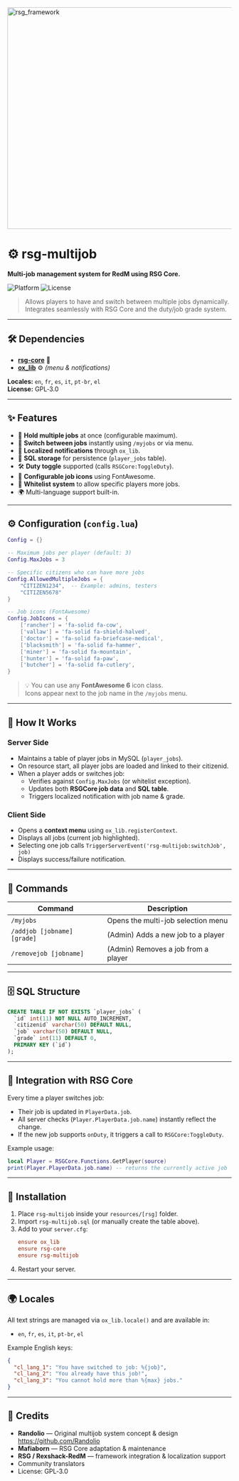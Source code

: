 <img width="2948" height="497" alt="rsg_framework" src="https://github.com/user-attachments/assets/638791d8-296d-4817-a596-785325c1b83a" />

# ⚙️ rsg-multijob
**Multi-job management system for RedM using RSG Core.**

![Platform](https://img.shields.io/badge/platform-RedM-darkred)
![License](https://img.shields.io/badge/license-GPL--3.0-green)

> Allows players to have and switch between multiple jobs dynamically.  
> Integrates seamlessly with RSG Core and the duty/job grade system.

---

## 🛠️ Dependencies
- [**rsg-core**](https://github.com/Rexshack-RedM/rsg-core) 🤠  
- [**ox_lib**](https://github.com/overextended/ox_lib) ⚙️ *(menu & notifications)*  

**Locales:** `en`, `fr`, `es`, `it`, `pt-br`, `el`  
**License:** GPL‑3.0  

---

## ✨ Features
- 💼 **Hold multiple jobs** at once (configurable maximum).  
- 🔄 **Switch between jobs** instantly using `/myjobs` or via menu.  
- 🔔 **Localized notifications** through `ox_lib`.  
- 🧩 **SQL storage** for persistence (`player_jobs` table).  
- 🛠️ **Duty toggle** supported (calls `RSGCore:ToggleDuty`).  
- 🎨 **Configurable job icons** using FontAwesome.  
- 🔐 **Whitelist system** to allow specific players more jobs.  
- 🌍 Multi-language support built-in.  

---

## ⚙️ Configuration (`config.lua`)
```lua
Config = {}

-- Maximum jobs per player (default: 3)
Config.MaxJobs = 3

-- Specific citizens who can have more jobs
Config.AllowedMultipleJobs = {
    "CITIZEN1234",  -- Example: admins, testers
    "CITIZEN5678"
}

-- Job icons (FontAwesome)
Config.JobIcons = {
    ['rancher'] = 'fa-solid fa-cow',
    ['vallaw'] = 'fa-solid fa-shield-halved',
    ['doctor'] = 'fa-solid fa-briefcase-medical',
    ['blacksmith'] = 'fa-solid fa-hammer',
    ['miner'] = 'fa-solid fa-mountain',
    ['hunter'] = 'fa-solid fa-paw',
    ['butcher'] = 'fa-solid fa-cutlery',
}
```

> 💡 You can use any **FontAwesome 6** icon class.  
> Icons appear next to the job name in the `/myjobs` menu.

---

## 🧠 How It Works

### Server Side
- Maintains a table of player jobs in MySQL (`player_jobs`).  
- On resource start, all player jobs are loaded and linked to their citizenid.  
- When a player adds or switches job:
  - Verifies against `Config.MaxJobs` (or whitelist exception).  
  - Updates both **RSGCore job data** and **SQL table**.  
  - Triggers localized notification with job name & grade.  

### Client Side
- Opens a **context menu** using `ox_lib.registerContext`.  
- Displays all jobs (current job highlighted).  
- Selecting one job calls `TriggerServerEvent('rsg-multijob:switchJob', job)`  
- Displays success/failure notification.

---

## 💬 Commands

| Command | Description |
|----------|--------------|
| `/myjobs` | Opens the multi-job selection menu |
| `/addjob [jobname] [grade]` | (Admin) Adds a new job to a player |
| `/removejob [jobname]` | (Admin) Removes a job from a player |

---

## 🗄️ SQL Structure
```sql
CREATE TABLE IF NOT EXISTS `player_jobs` (
  `id` int(11) NOT NULL AUTO_INCREMENT,
  `citizenid` varchar(50) DEFAULT NULL,
  `job` varchar(50) DEFAULT NULL,
  `grade` int(11) DEFAULT 0,
  PRIMARY KEY (`id`)
);
```

---

## 🧩 Integration with RSG Core

Every time a player switches job:
- Their job is updated in `PlayerData.job`.  
- All server checks (`Player.PlayerData.job.name`) instantly reflect the change.  
- If the new job supports `onDuty`, it triggers a call to `RSGCore:ToggleDuty`.  

Example usage:
```lua
local Player = RSGCore.Functions.GetPlayer(source)
print(Player.PlayerData.job.name) -- returns the currently active job
```

---

## 📂 Installation
1. Place `rsg-multijob` inside your `resources/[rsg]` folder.  
2. Import `rsg-multijob.sql` (or manually create the table above).  
3. Add to your `server.cfg`:
   ```cfg
   ensure ox_lib
   ensure rsg-core
   ensure rsg-multijob
   ```
4. Restart your server.

---

## 🌍 Locales
All text strings are managed via `ox_lib.locale()` and are available in:
- `en`, `fr`, `es`, `it`, `pt-br`, `el`

Example English keys:
```json
{
  "cl_lang_1": "You have switched to job: %{job}",
  "cl_lang_2": "You already have this job!",
  "cl_lang_3": "You cannot hold more than %{max} jobs."
}
```

---

## 💎 Credits
- **Randolio** — Original multijob system concept & design https://github.com/Randolio
- **Mafiaborn** — RSG Core adaptation & maintenance  
- **RSG / Rexshack-RedM** — framework integration & localization support  
- Community translators  
- License: GPL‑3.0  
